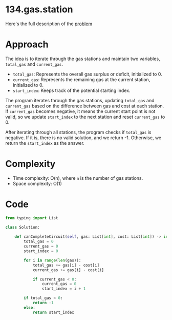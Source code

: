 # 134.gas.station

Here's the full description of the [problem](https://leetcode.com/problems/gas-station/description/?envType=study-plan-v2&envId=top-interview-150)

# Approach

The idea is to iterate through the gas stations and maintain two variables, `total_gas` and `current_gas`.

- `total_gas`: Represents the overall gas surplus or deficit, initialized to 0.
- `current_gas`: Represents the remaining gas at the current station, initialized to 0.
- `start_index`: Keeps track of the potential starting index.

The program iterates through the gas stations, updating `total_gas` and `current_gas` based on the difference between gas and cost at each station. If `current_gas` becomes negative, it means the current start point is not valid, so we update `start_index` to the next station and reset `current_gas` to 0.

After iterating through all stations, the program checks if `total_gas` is negative. If it is, there is no valid solution, and we return -1. Otherwise, we return the `start_index` as the answer.

# Complexity

- Time complexity:  O(n), where `n` is the number of gas stations.
- Space complexity: O(1)

# Code

```python
from typing import List 

class Solution:
    
    def canCompleteCircuit(self, gas: List[int], cost: List[int]) -> int:
        total_gas = 0
        current_gas = 0
        start_index = 0

        for i in range(len(gas)):
            total_gas += gas[i] - cost[i]
            current_gas += gas[i] - cost[i]

            if current_gas < 0:
                current_gas = 0
                start_index = i + 1

        if total_gas < 0:
            return -1
        else:
            return start_index
```

